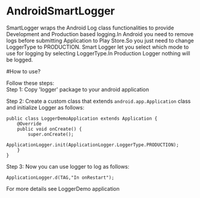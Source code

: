 # AndroidSmartLogger
SmartLogger wraps the Android Log class functionalities to provide Development and Production based logging.In Android you need to remove logs before submitting Application to Play Store.So you just need to change LoggerType to PRODUCTION. Smart Logger let you select which mode to use for logging by selecting LoggerType.In Production Logger nothing will be logged.

#How to use?

Follow these steps:<br/>
Step 1: Copy 'logger' package to your android application

Step 2: Create a custom class that extends ```android.app.Application``` class and initialize Logger as follows:
```
public class LoggerDemoApplication extends Application {
    @Override
    public void onCreate() {
        super.onCreate();
        ApplicationLogger.init(ApplicationLogger.LoggerType.PRODUCTION);
    }
}
```
Step 3: Now you can use logger to log as follows:
```
ApplicationLogger.d(TAG,"In onRestart");
```

For more details see LoggerDemo application 
